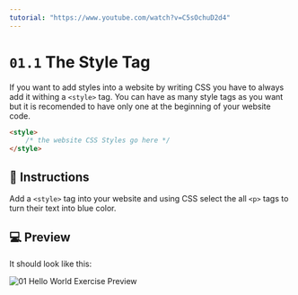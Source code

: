```yaml
---
tutorial: "https://www.youtube.com/watch?v=C5sOchuD2d4"
---
```


# `01.1` The Style Tag

If you want to add styles into a website by writing CSS you have to always add it withing a `<style>` tag.
You can have as many style tags as you want but it is recomended to have only one at the beginning of your website code.
```HTML
<style>
    /* the website CSS Styles go here */
</style>
```

## 📝 Instructions

Add a `<style>` tag into your website and using CSS select the all `<p>` tags to turn their text into blue color.

## 💻 Preview

It should look like this:

![01 Hello World Exercise Preview](https://ucarecdn.com/6719c50c-2539-43c5-9fe0-8f67d78afc32/)

